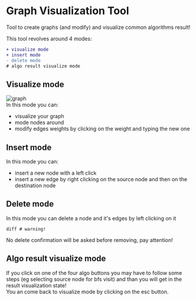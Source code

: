 # Graph Visualization Tool

Tool to create graphs (and modify) and visualize common algorithms result!

This tool revolves around 4 modes: 
```diff
+ visualize mode
+ insert mode
- delete mode
# algo result visualize mode
```
## Visualize mode
![graph](https://github.com/Spiz404/graph_visual/assets/58977203/e899b9ff-4876-4771-abc2-32baea77b4d6) \
In this mode you can:
- visualize your graph
- mode nodes around
- modify edges weights by clicking on the weight and typing the new one

## Insert mode

In this mode you can:
- insert a new node with a left click
- insert a new edge by right clicking on the source node and then on the destination node

## Delete mode

In this mode you can delete a node and it's edges by left clicking on it 
```
diff # warning!
```
No delete confirmation will be asked before removing, pay attention!

## Algo result visualize mode

If you click on one of the four algo buttons you may have to follow some steps (eg selecting source node for bfs visit)
and than you will get in the result visualization state! \
You an come back to visualize mode by clicking on the esc button.

